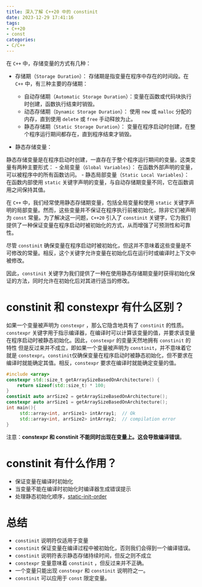 ```yaml
---
title: 深入了解 C++20 中的 constinit
date: 2023-12-29 17:41:16
tags:
- C++20
- const
categories:
- C/C++
---
```


在 `C++` 中，存储变量的方式有几种：

- 存储期（`Storage Duration`）：
存储期是指变量在程序中存在的时间段。在 `C++` 中，有三种主要的存储期：

    - 自动存储期（`Automatic Storage Duration`）：变量在函数或代码块执行时创建，函数执行结束时销毁。
    - 动态存储期（`Dynamic Storage Duration`）： 使用 `new` 或 `malloc` 分配的内存，直到使用 `delete` 或 `free` 手动释放为止。
    - 静态存储期（`Static Storage Duration`）： 变量在程序启动时创建，在整个程序运行期间都存在，直到程序结束才销毁。

- 静态存储变量：

静态存储变量是在程序启动时创建，一直存在于整个程序运行期间的变量。这类变量有两种主要形式：
    - 全局变量（`Global Variables`）： 在函数外部声明的变量，可以被程序中的所有函数访问。
    - 静态局部变量（`Static Local Variables`）： 在函数内部使用 `static` 关键字声明的变量，与自动存储期变量不同，它在函数调用之间保持其值。

在 `C++` 中，我们经常使用静态存储期变量，包括全局变量和使用 `static` 关键字声明的局部变量。然而，这些变量并不保证在程序执行前被初始化，除非它们被声明为 `const` 常量。为了解决这一问题，`C++20` 引入了 `constinit` 关键字，它为我们提供了一种保证变量在程序启动时被初始化的方式，从而增强了可预测性和可靠性。

尽管 `constinit` 确保变量在程序启动时被初始化，但这并不意味着这些变量是不可修改的常量。相反，这个关键字允许变量在初始化后在运行时或编译时上下文中被修改。

因此，`constinit` 关键字为我们提供了一种在使用静态存储期变量时获得初始化保证的方法，同时允许在初始化后对其进行适当的修改。

<!--more-->

# constinit 和 constexpr 有什么区别？

如果一个变量被声明为 `constexpr` ，那么它隐含地具有了 `constinit` 的性质。 `constexpr` 关键字用于指示编译器，在编译时可以计算该变量的值，并要求该变量在程序启动时被静态初始化。因此，`constexpr` 的变量天然地拥有 `constinit` 的特性
但是反过来并不成立，即如果一个变量被声明为 `constinit`，并不意味着它就是 `constexpr`。`constinit`仅确保变量在程序启动时被静态初始化，但不要求在编译时就能确定其值。相反，`constexpr` 要求在编译时就能确定变量的值。


```c++
#include <array>
constexpr std::size_t getArraySizeBasedOnArchitecture() {
    return sizeof(std::size_t) * 100;
}
constinit auto arrSize2 = getArraySizeBasedOnArchitecture();
constexpr auto arrSize1 = getArraySizeBasedOnArchitecture();
int main(){
     std::array<int, arrSize1> intArray1;  // Ok
     std::array<int, arrSize2> intArray2;  // compilation error
}
```

注意：**constexpr 和 constinit 不能同时出现在变量上。这会导致编译错误**。

# constinit 有什么作用？

- 保证变量在编译时初始化
- 当变量不能在编译时初始化时编译器生成错误提示
- 处理静态初始化顺序，[static-init-order](https://isocpp.org/wiki/faq/ctors#static-init-order) 

# 总结

- `constinit` 说明符仅适用于变量
- `constinit` 保证变量在编译过程中被初始化，否则我们会得到一个编译错误。
- `constinit` 说明符表示静态存储持续时间，但反之则不成立
- `constexpr` 变量意味着 `constinit` ，但反过来并不正确。
- 一个变量只能出现 `constexpr` 和 `constinit` 说明符之一。
- `constinit` 可以应用于 `const` 限定变量。